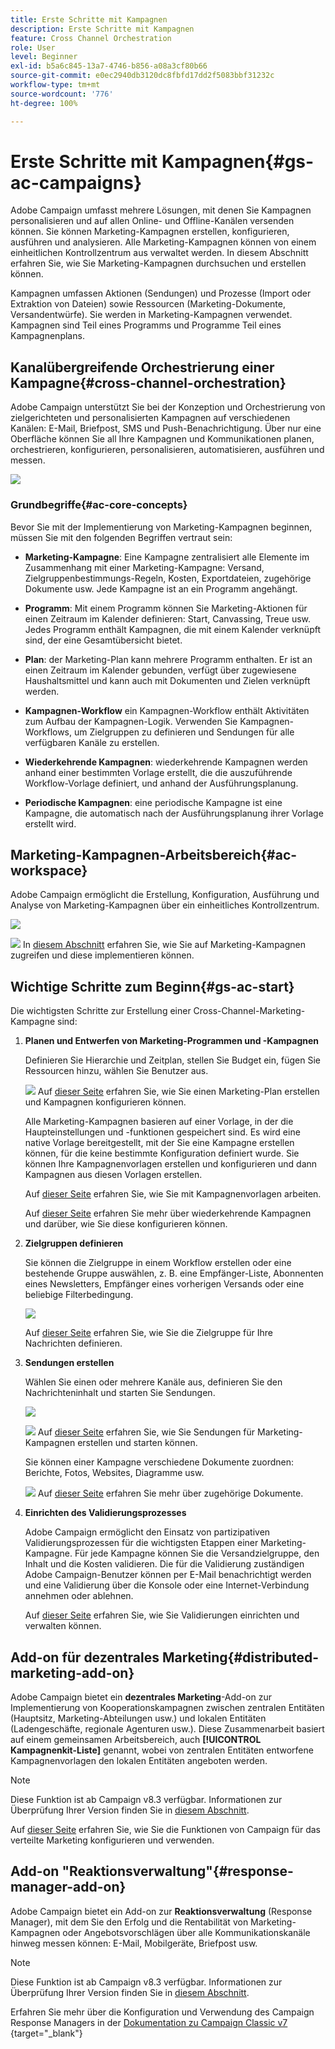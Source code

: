 ```yaml
---
title: Erste Schritte mit Kampagnen
description: Erste Schritte mit Kampagnen
feature: Cross Channel Orchestration
role: User
level: Beginner
exl-id: b5a6c845-13a7-4746-b856-a08a3cf80b66
source-git-commit: e0ec2940db3120dc8fbfd17dd2f5083bbf31232c
workflow-type: tm+mt
source-wordcount: '776'
ht-degree: 100%

---
```


# Erste Schritte mit Kampagnen{#gs-ac-campaigns}

Adobe Campaign umfasst mehrere Lösungen, mit denen Sie Kampagnen personalisieren und auf allen Online- und Offline-Kanälen versenden können. Sie können Marketing-Kampagnen erstellen, konfigurieren, ausführen und analysieren. Alle Marketing-Kampagnen können von einem einheitlichen Kontrollzentrum aus verwaltet werden. In diesem Abschnitt erfahren Sie, wie Sie Marketing-Kampagnen durchsuchen und erstellen können.

Kampagnen umfassen Aktionen (Sendungen) und Prozesse (Import oder Extraktion von Dateien) sowie Ressourcen (Marketing-Dokumente, Versandentwürfe). Sie werden in Marketing-Kampagnen verwendet. Kampagnen sind Teil eines Programms und Programme Teil eines Kampagnenplans.

## Kanalübergreifende Orchestrierung einer Kampagne{#cross-channel-orchestration}

Adobe Campaign unterstützt Sie bei der Konzeption und Orchestrierung von zielgerichteten und personalisierten Kampagnen auf verschiedenen Kanälen: E-Mail, Briefpost, SMS und Push-Benachrichtigung. Über nur eine Oberfläche können Sie all Ihre Kampagnen und Kommunikationen planen, orchestrieren, konfigurieren, personalisieren, automatisieren, ausführen und messen.

![](assets/campaign-tab.png)

### Grundbegriffe{#ac-core-concepts}

Bevor Sie mit der Implementierung von Marketing-Kampagnen beginnen, müssen Sie mit den folgenden Begriffen vertraut sein:

* **Marketing-Kampagne**: Eine Kampagne zentralisiert alle Elemente im Zusammenhang mit einer Marketing-Kampagne: Versand, Zielgruppenbestimmungs-Regeln, Kosten, Exportdateien, zugehörige Dokumente usw. Jede Kampagne ist an ein Programm angehängt.

* **Programm**: Mit einem Programm können Sie Marketing-Aktionen für einen Zeitraum im Kalender definieren: Start, Canvassing, Treue usw. Jedes Programm enthält Kampagnen, die mit einem Kalender verknüpft sind, der eine Gesamtübersicht bietet.

* **Plan**: der Marketing-Plan kann mehrere Programm enthalten. Er ist an einen Zeitraum im Kalender gebunden, verfügt über zugewiesene Haushaltsmittel und kann auch mit Dokumenten und Zielen verknüpft werden.

* **Kampagnen-Workflow** ein Kampagnen-Workflow enthält Aktivitäten zum Aufbau der Kampagnen-Logik. Verwenden Sie Kampagnen-Workflows, um Zielgruppen zu definieren und Sendungen für alle verfügbaren Kanäle zu erstellen.

* **Wiederkehrende Kampagnen**: wiederkehrende Kampagnen werden anhand einer bestimmten Vorlage erstellt, die die auszuführende Workflow-Vorlage definiert, und anhand der Ausführungsplanung.

* **Periodische Kampagnen**: eine periodische Kampagne ist eine Kampagne, die automatisch nach der Ausführungsplanung ihrer Vorlage erstellt wird.

## Marketing-Kampagnen-Arbeitsbereich{#ac-workspace}

Adobe Campaign ermöglicht die Erstellung, Konfiguration, Ausführung und Analyse von Marketing-Kampagnen über ein einheitliches Kontrollzentrum.

![](assets/calendar.png)

![](../assets/do-not-localize/book.png) In [diesem Abschnitt](https://experienceleague.adobe.com/docs/campaign/automation/campaign-orchestration/set-up-campaigns.html?lang=de) erfahren Sie, wie Sie auf Marketing-Kampagnen zugreifen und diese implementieren können.

## Wichtige Schritte zum Beginn{#gs-ac-start}

Die wichtigsten Schritte zur Erstellung einer Cross-Channel-Marketing-Kampagne sind:

1. **Planen und Entwerfen von Marketing-Programmen und -Kampagnen**

   Definieren Sie Hierarchie und Zeitplan, stellen Sie Budget ein, fügen Sie Ressourcen hinzu, wählen Sie Benutzer aus.

   ![](../assets/do-not-localize/book.png) Auf [dieser Seite](https://experienceleague.adobe.com/docs/campaign/automation/campaign-orchestration/marketing-campaign-create.html?lang=de) erfahren Sie, wie Sie einen Marketing-Plan erstellen und Kampagnen konfigurieren können.

   Alle Marketing-Kampagnen basieren auf einer Vorlage, in der die Haupteinstellungen und -funktionen gespeichert sind. Es wird eine native Vorlage bereitgestellt, mit der Sie eine Kampagne erstellen können, für die keine bestimmte Konfiguration definiert wurde. Sie können Ihre Kampagnenvorlagen erstellen und konfigurieren und dann Kampagnen aus diesen Vorlagen erstellen.

   Auf [dieser Seite](https://experienceleague.adobe.com/docs/campaign/automation/campaign-orchestration/marketing-campaign-templates.html?lang=de) erfahren Sie, wie Sie mit Kampagnenvorlagen arbeiten.

   Auf [dieser Seite](https://experienceleague.adobe.com/docs/campaign/automation/campaign-orchestration/recurring-periodic-campaigns.html?lang=de) erfahren Sie mehr über wiederkehrende Kampagnen und darüber, wie Sie diese konfigurieren können.

1. **Zielgruppen definieren**

   Sie können die Zielgruppe in einem Workflow erstellen oder eine bestehende Gruppe auswählen, z. B. eine Empfänger-Liste, Abonnenten eines Newsletters, Empfänger eines vorherigen Versands oder eine beliebige Filterbedingung.

   ![](assets/campaign-wf.png)

   Auf [dieser Seite](https://experienceleague.adobe.com/docs/campaign/automation/campaign-orchestration/marketing-campaign-target.html?lang=de) erfahren Sie, wie Sie die Zielgruppe für Ihre Nachrichten definieren.

1. **Sendungen erstellen**

   Wählen Sie einen oder mehrere Kanäle aus, definieren Sie den Nachrichteninhalt und starten Sie Sendungen.

   ![](assets/campaign-dashboard.png)

   ![](../assets/do-not-localize/book.png) Auf [dieser Seite](https://experienceleague.adobe.com/docs/campaign/automation/campaign-orchestration/marketing-campaign-deliveries.html?lang=de) erfahren Sie, wie Sie Sendungen für Marketing-Kampagnen erstellen und starten können.

   Sie können einer Kampagne verschiedene Dokumente zuordnen: Berichte, Fotos, Websites, Diagramme usw.

   ![](../assets/do-not-localize/book.png) Auf [dieser Seite](https://experienceleague.adobe.com/docs/campaign/automation/campaign-orchestration/marketing-campaign-assets.html?lang=de) erfahren Sie mehr über zugehörige Dokumente.

1. **Einrichten des Validierungsprozesses**

   Adobe Campaign ermöglicht den Einsatz von partizipativen Validierungsprozessen für die wichtigsten Etappen einer Marketing-Kampagne. Für jede Kampagne können Sie die Versandzielgruppe, den Inhalt und die Kosten validieren. Die für die Validierung zuständigen Adobe Campaign-Benutzer können per E-Mail benachrichtigt werden und eine Validierung über die Konsole oder eine Internet-Verbindung annehmen oder ablehnen.

   Auf [dieser Seite](https://experienceleague.adobe.com/docs/campaign/automation/campaign-orchestration/marketing-campaign-approval.html?lang=de#campaign-orchestration) erfahren Sie, wie Sie Validierungen einrichten und verwalten können.


## Add-on für dezentrales Marketing{#distributed-marketing-add-on}

Adobe Campaign bietet ein **dezentrales Marketing**-Add-on zur Implementierung von Kooperationskampagnen zwischen zentralen Entitäten (Hauptsitz, Marketing-Abteilungen usw.) und lokalen Entitäten (Ladengeschäfte, regionale Agenturen usw.). Diese Zusammenarbeit basiert auf einem gemeinsamen Arbeitsbereich, auch **[!UICONTROL Kampagnenkit-Liste]** genannt, wobei von zentralen Entitäten entworfene Kampagnenvorlagen den lokalen Entitäten angeboten werden.

>[!NOTE]
>
>Diese Funktion ist ab Campaign v8.3 verfügbar. Informationen zur Überprüfung Ihrer Version finden Sie in [diesem Abschnitt](compatibility-matrix.md#how-to-check-your-campaign-version-and-buildversion).

Auf [dieser Seite](https://experienceleague.adobe.com/docs/campaign/automation/distributed-marketing/about-distributed-marketing.html?lang=de) erfahren Sie, wie Sie die Funktionen von Campaign für das verteilte Marketing konfigurieren und verwenden.

## Add-on &quot;Reaktionsverwaltung&quot;{#response-manager-add-on}

Adobe Campaign bietet ein Add-on zur **Reaktionsverwaltung** (Response Manager), mit dem Sie den Erfolg und die Rentabilität von Marketing-Kampagnen oder Angebotsvorschlägen über alle Kommunikationskanäle hinweg messen können: E-Mail, Mobilgeräte, Briefpost usw.

>[!NOTE]
>
>Diese Funktion ist ab Campaign v8.3 verfügbar. Informationen zur Überprüfung Ihrer Version finden Sie in [diesem Abschnitt](compatibility-matrix.md#how-to-check-your-campaign-version-and-buildversion).

[](../assets/do-not-localize/book.png) Erfahren Sie mehr über die Konfiguration und Verwendung des Campaign Response Managers in der [Dokumentation zu Campaign Classic v7 ](https://experienceleague.adobe.com/docs/campaign-classic/using/response-manager/about-response-manager.html?lang=de){target="_blank"}
